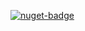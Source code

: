 [![nuget-badge](https://img.shields.io/badge/nuget-active-blue.svg)](https://www.nuget.org/packages/NequeoPrimitive)

